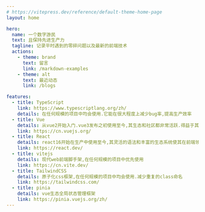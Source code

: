 ```yaml
---
# https://vitepress.dev/reference/default-theme-home-page
layout: home

hero:
  name: 一个数字游民
  text: 且保持先进生产力
  tagline: 记录平时遇到的零碎问题以及最新的前端技术
  actions:
    - theme: brand
      text: 留言
      link: /markdown-examples
    - theme: alt
      text: 最近动态
      link: /blogs

features:
  - title: TypeScript
    link: https://www.typescriptlang.org/zh/
    details: 在任何规模的项目中均会使用.它能在很大程度上减少bug率,提高生产效率
  - title: Vue
    details: 从vue2开始入门.vue3发布之初使用至今,其生态和社区都非常活跃.得益于其渐进式设计理念,其心智负担小,上手快
    link: https://cn.vuejs.org/
  - title: React
    details: react16开始在生产中使用至今,其灵活的语法和丰富的生态系统使其在前端领域占据重要地位.
    link: https://react.dev/
  - title: vitejs
    details: 现代web前端脚手架,在任何规模的项目中优先使用
    link: https://cn.vite.dev/
  - title: TailwindCSS
    details: 原子化css框架,在任何规模的项目中均会使用.减少重复的class命名
    link: https://tailwindcss.com/
  - title: pinia
    details: vue生态全局状态管理框架
    link: https://pinia.vuejs.org/zh/
---
```


